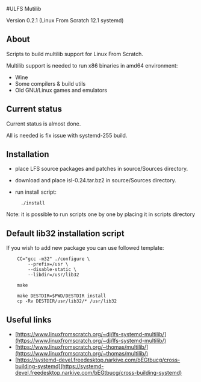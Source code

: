 #ULFS Mutilib

Version 0.2.1 (Linux From Scratch 12.1 systemd)

## About

Scripts to build multilib support for Linux From Scratch.

Multilib support is needed to run x86 binaries in amd64 environment:

* Wine
* Some compilers & build utils
* Old GNU/Linux games and emulators

## Current status

Current status is almost done. 

All is needed is fix issue with systemd-255 build.

## Installation

* place LFS source packages and patches in source/Sources directory.
* download and place isl-0.24.tar.bz2 in source/Sources directory.
* run install script:

        ./install

Note: it is possible to run scripts one by one by placing it in scripts directory

## Default lib32 installation script

If you wish to add new package you can use followed template:

        CC="gcc -m32" ./configure \
            --prefix=/usr \
            --disable-static \
            --libdir=/usr/lib32

        make

        make DESTDIR=$PWD/DESTDIR install
        cp -Rv DESTDIR/usr/lib32/* /usr/lib32

## Useful links

* [https://www.linuxfromscratch.org/~dj/lfs-systemd-multilib/](https://www.linuxfromscratch.org/~dj/lfs-systemd-multilib/)
* [https://www.linuxfromscratch.org/~thomas/multilib/](https://www.linuxfromscratch.org/~thomas/multilib/)
* [https://systemd-devel.freedesktop.narkive.com/bEGtbucg/cross-building-systemd](https://systemd-devel.freedesktop.narkive.com/bEGtbucg/cross-building-systemd)
